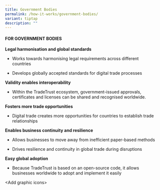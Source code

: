```yaml
---
title: Government Bodies
permalink: /how-it-works/government-bodies/
variant: tiptap
description: ""
---
```

<h4><strong>FOR GOVERNMENT BODIES</strong></h4>
<p><strong>Legal harmonisation and global standards</strong>
</p>
<ul data-tight="true" class="tight">
<li>
<p>Works towards harmonising legal requirements across different countries</p>
</li>
<li>
<p>Develops globally accepted standards for digital trade processes</p>
</li>
</ul>
<p><strong>Validity enables interoperability</strong>
</p>
<ul data-tight="true" class="tight">
<li>
<p>Within the TradeTrust ecosystem, government-issued approvals, certificates
and licenses can be shared and recognised worldwide.</p>
</li>
</ul>
<p><strong>Fosters more trade opportunities</strong>
</p>
<ul data-tight="true" class="tight">
<li>
<p>Digital trade creates more opportunities for countries to establish trade
relationships</p>
</li>
</ul>
<p><strong>Enables business continuity and resilience</strong>
</p>
<ul data-tight="true" class="tight">
<li>
<p>Allows businesses to move away from inefficient paper-based methods</p>
</li>
<li>
<p>Drives resilience and continuity in global trade during disruptions</p>
</li>
</ul>
<p><strong>Easy global adoption</strong>
</p>
<ul data-tight="true" class="tight">
<li>
<p>Because TradeTrust is based on an open-source code, it allows businesses
worldwide to adopt and implement it easily</p>
</li>
</ul>
<p>&lt;Add graphic icons&gt;</p>